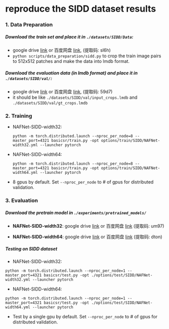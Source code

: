 # reproduce the SIDD dataset results 



### 1. Data Preparation

##### Download the train set and place it in ```./datasets/SIDD/Data```:

* google drive [link](https://drive.google.com/file/d/1UHjWZzLPGweA9ZczmV8lFSRcIxqiOVJw/view?usp=sharing) or 百度网盘 [link](https://pan.baidu.com/s/1EnBVjrfFBiXIRPBgjFrifg), (提取码: sl6h)
* ```python scripts/data_preparation/sidd.py``` to crop the train image pairs to 512x512 patches and make the data into lmdb format.

##### Download the evaluation data (in lmdb format) and place it in ```./datasets/SIDD/val/```:

  * google drive [link](https://drive.google.com/file/d/1gZx_K2vmiHalRNOb1aj93KuUQ2guOlLp/view?usp=sharing) or 百度网盘 [link](https://pan.baidu.com/s/1I9N5fDa4SNP0nuHEy6k-rw), (提取码: 59d7)
  * it should be like ```./datasets/SIDD/val/input_crops.lmdb``` and ```./datasets/SIDD/val/gt_crops.lmdb```



### 2. Training

* NAFNet-SIDD-width32:

  ```
  python -m torch.distributed.launch --nproc_per_node=8 --master_port=4321 basicsr/train.py -opt options/train/SIDD/NAFNet-width32.yml --launcher pytorch
  ```

* NAFNet-SIDD-width64:

  ```
  python -m torch.distributed.launch --nproc_per_node=8 --master_port=4321 basicsr/train.py -opt options/train/SIDD/NAFNet-width64.yml --launcher pytorch
  ```

* 8 gpus by default. Set ```--nproc_per_node``` to # of gpus for distributed validation.

  


### 3. Evaluation


##### Download the pretrain model in ```./experiments/pretrained_models/```

  * **NAFNet-SIDD-width32**: google drive [link](https://drive.google.com/file/d/1lsByk21Xw-6aW7epCwOQxvm6HYCQZPHZ/view?usp=sharing) or 百度网盘 [link](https://pan.baidu.com/s/1Xses38SWl-7wuyuhaGNhaw) (提取码: um97)

  * **NAFNet-SIDD-width64**: google drive [link](https://drive.google.com/file/d/14Fht1QQJ2gMlk4N1ERCRuElg8JfjrWWR/view?usp=sharing) or 百度网盘 [link](https://pan.baidu.com/s/198kYyVSrY_xZF0jGv9U0sQ) (提取码: dton)

    

##### Testing on SIDD dataset	

  * NAFNet-SIDD-width32:

```
python -m torch.distributed.launch --nproc_per_node=1 --master_port=4321 basicsr/test.py -opt ./options/test/SIDD/NAFNet-width32.yml --launcher pytorch
```

  * NAFNet-SIDD-width64:

```
python -m torch.distributed.launch --nproc_per_node=1 --master_port=4321 basicsr/test.py -opt ./options/test/SIDD/NAFNet-width64.yml --launcher pytorch
```

* Test by a single gpu by default. Set ```--nproc_per_node``` to # of gpus for distributed validation.



